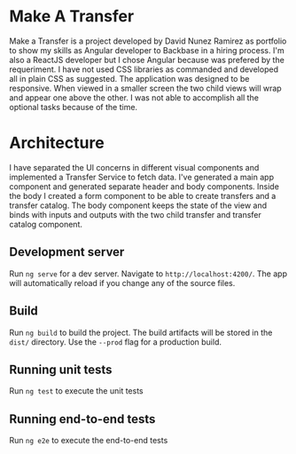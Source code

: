 # Make A Transfer

Make a Transfer is a project developed by David Nunez Ramirez as portfolio to show my skills as Angular developer to Backbase in a hiring process. I'm also a ReactJS developer but I chose Angular because was prefered by the requeriment.
I have not used CSS libraries as commanded and developed all in plain CSS as suggested. The application was designed to be responsive. When viewed in a smaller screen the two child views will wrap and appear one above the other. I was not able to accomplish all the optional tasks because of the time.

# Architecture

I have separated the UI concerns in different visual components and implemented a Transfer Service to fetch data. I've generated a main app component and generated separate header and body components. Inside the body I created a form component to be able to create transfers and a transfer catalog.
The body component keeps the state of the view and binds with inputs and outputs with the two child transfer and transfer catalog component.

## Development server

Run `ng serve` for a dev server. Navigate to `http://localhost:4200/`. The app will automatically reload if you change any of the source files.

## Build

Run `ng build` to build the project. The build artifacts will be stored in the `dist/` directory. Use the `--prod` flag for a production build.

## Running unit tests

Run `ng test` to execute the unit tests

## Running end-to-end tests

Run `ng e2e` to execute the end-to-end tests
